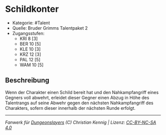 <!---
Dies ist ein Fanwerk für DUNGEONSLAYERS (C) von Christian Kennig

Quellen:      [Bruder Grimms Talentpaket 2](https://www.f-space.de/ds4/downloads.html)
              [Talentbeschreibungen](https://www.f-space.de/ds4/tools-talentcards.html)
License:      [CC-BY-NC-SA 4.0](https://creativecommons.org/licenses/by-nc-sa/4.0/deed.de)
Richtlinien:  [Fanwerkrichtlinien](https://www.dungeonslayers.net/fanwerk-richtlinien/)
Autor:        Zauberlehrling
-->

  
# Schildkonter  
- Kategorie: #Talent  
- Quelle: Bruder Grimms Talentpaket 2  
- Zugangsstufen:  
  - KRI 8 [3]  
  - BER 10 [5]  
  - KLE 10 [3]  
  - KRZ 12 [3]  
  - PAL 12 [5]  
  - WAM 10 [5]  

## Beschreibung  
Wenn der Charakter einen Schild bereit hat und den Nahkampfangriff eines Gegners voll abwehrt, erleidet dieser Gegner einen Abzug in Höhe des Talentrangs auf seine Abwehr gegen den nächsten Nahkampfangriff des Charakters, sofern dieser innerhalb der nächsten Runde erfolgt.


___  
*Fanwerk für [Dungeonslayers](https://www.dungeonslayers.net/) (C) Christian Kennig | Lizenz: [CC-BY-NC-SA 4.0](https://creativecommons.org/licenses/by-nc-sa/4.0/deed.de)*  